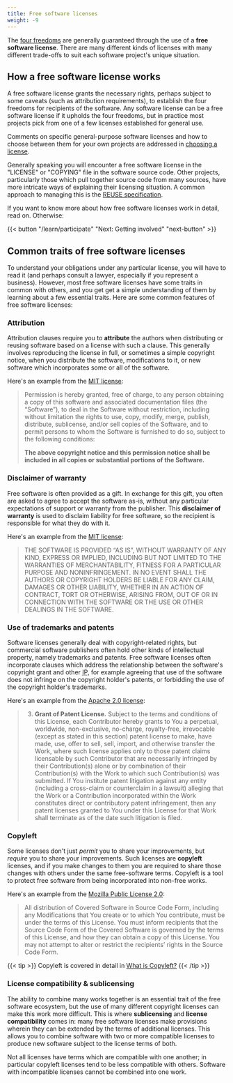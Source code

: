 ```yaml
---
title: Free software licenses
weight: -9
---
```


The [four freedoms](/learn/four-freedoms/) are generally guaranteed through the
use of a **free software license**. There are many different kinds of licenses
with many different trade-offs to suit each software project's unique situation.

## How a free software license works

A free software license grants the necessary rights, perhaps subject to
some caveats (such as attribution requirements), to establish the four freedoms
for recipients of the software. Any software license can be a free software
license if it upholds the four freedoms, but in practice most projects pick from
one of a few licenses established for general use.

Comments on specific general-purpose software licenses and how to choose between
them for your own projects are addressed in
[choosing a license](/learn/participate/choose-a-license/).

Generally speaking you will encounter a free software license in the "LICENSE"
or "COPYING" file in the software source code. Other projects, particularly
those which pull together source code from many sources, have more intricate
ways of explaining their licensing situation. A common approach to managing this
is the [REUSE specification][0].

[0]: https://reuse.software/

If you want to know more about how free software licenses work in detail, read
on. Otherwise:

{{< button "/learn/participate" "Next: Getting involved" "next-button" >}}

## Common traits of free software licenses

To understand your obligations under any particular license, you will have to
read it (and perhaps consult a lawyer, especially if you represent a business).
However, most free software licenses have some traits in common with others, and
you get get a simple understanding of them by learning about a few essential
traits. Here are some common features of free software licenses:

### Attribution

Attribution clauses require you to **attribute** the authors when distributing
or reusing software based on a license with such a clause. This generally
involves reproducing the license in full, or sometimes a simple copyright
notice, when you distribute the software, modifications to it, or new software
which incorporates some or all of the software.

Here's an example from the [MIT license]:

> Permission is hereby granted, free of charge, to any person obtaining a copy of
> this software and associated documentation files (the “Software”), to deal in
> the Software without restriction, including without limitation the rights to
> use, copy, modify, merge, publish, distribute, sublicense, and/or sell copies of
> the Software, and to permit persons to whom the Software is furnished to do so,
> subject to the following conditions:
> 
> <strong style="color: var(--theme)">The above copyright notice and this permission
> notice shall be included in all copies or substantial portions of the
> Software.</strong>

[MIT license]: https://mit-license.org

### Disclaimer of warranty

Free software is often provided as a gift. In exchange for this gift, you often
are asked to agree to accept the software as-is, without any particular
expectations of support or warranty from the publisher. This **disclaimer of
warranty** is used to disclaim liability for free software, so the recipient is
responsible for what they do with it.

Here's an example from the [MIT license]:

> THE SOFTWARE IS PROVIDED “AS IS”, WITHOUT WARRANTY OF ANY KIND, EXPRESS OR
> IMPLIED, INCLUDING BUT NOT LIMITED TO THE WARRANTIES OF MERCHANTABILITY,
> FITNESS FOR A PARTICULAR PURPOSE AND NONINFRINGEMENT. IN NO EVENT SHALL THE
> AUTHORS OR COPYRIGHT HOLDERS BE LIABLE FOR ANY CLAIM, DAMAGES OR OTHER
> LIABILITY, WHETHER IN AN ACTION OF CONTRACT, TORT OR OTHERWISE, ARISING FROM,
> OUT OF OR IN CONNECTION WITH THE SOFTWARE OR THE USE OR OTHER DEALINGS IN THE
> SOFTWARE.

### Use of trademarks and patents

Software licenses generally deal with copyright-related rights, but commercial
software publishers often hold other kinds of intellectual property, namely
trademarks and patents. Free software licenses often incorporate clauses which
address the relationship between the software's copyright grant and other <abbr
title="Intellectual Property">IP</abbr>, for example agreeing that use of the
software does not infringe on the copyright holder's patents, or forbidding the
use of the copyright holder's trademarks.

Here's an example from the [Apache 2.0 license]:

> 3. **Grant of Patent License.** Subject to the terms and conditions of this
>    License, each Contributor hereby grants to You a perpetual, worldwide,
>    non-exclusive, no-charge, royalty-free, irrevocable (except as stated in
>    this section) patent license to make, have made, use, offer to sell, sell,
>    import, and otherwise transfer the Work, where such license applies only to
>    those patent claims licensable by such Contributor that are necessarily
>    infringed by their Contribution(s) alone or by combination of their
>    Contribution(s) with the Work to which such Contribution(s) was submitted.
>    If You institute patent litigation against any entity (including a
>    cross-claim or counterclaim in a lawsuit) alleging that the Work or a
>    Contribution incorporated within the Work constitutes direct or
>    contributory patent infringement, then any patent licenses granted to You
>    under this License for that Work shall terminate as of the date such
>    litigation is filed.

[Apache 2.0 license]: https://www.apache.org/licenses/LICENSE-2.0.html

### Copyleft

Some licenses don't just *permit* you to share your improvements, but *require*
you to share your improvements. Such licenses are **copyleft** licenses, and if
you make changes to them you are required to share those changes with others
under the same free-software terms. Copyleft is a tool to protect free software
from being incorporated into non-free works.

Here's an example from the [Mozilla Public License 2.0]:

> All distribution of Covered Software in Source Code Form, including any
> Modifications that You create or to which You contribute, must be under the
> terms of this License. You must inform recipients that the Source Code Form of
> the Covered Software is governed by the terms of this License, and how they
> can obtain a copy of this License. You may not attempt to alter or restrict
> the recipients’ rights in the Source Code Form.

[Mozilla Public License 2.0]: https://www.mozilla.org/en-US/MPL/2.0/

{{< tip >}}
Copyleft is covered in detail in [What is Copyleft?](/learn/copyleft)
{{< /tip >}}

### License compatibility & sublicensing

The ability to combine many works together is an essential trait of the free
software ecosystem, but the use of many different copyright licenses can make
this work more difficult. This is where **sublicensing** and **license
compatibility** comes in: many free software licenses make provisions wherein
they can be extended by the terms of additional licenses. This allows you to
combine software with two or more compatible licenses to produce new software
subject to the license terms of both.

Not all licenses have terms which are compatible with one another; in particular
copyleft licenses tend to be less compatible with others. Software with
incompatible licenses cannot be combined into one work.
